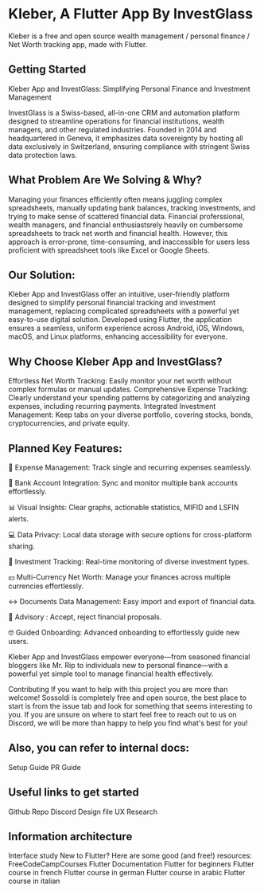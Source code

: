 # Kleber, A Flutter App By InvestGlass

Kleber is a free and open source wealth management / personal finance / Net Worth tracking app, made with Flutter.

## Getting Started

Kleber App and InvestGlass: Simplifying Personal Finance and Investment Management

InvestGlass is a Swiss-based, all-in-one CRM and automation platform designed to streamline operations for financial institutions, wealth managers, and other regulated industries. Founded in 2014 and headquartered in Geneva, it emphasizes data sovereignty by hosting all data exclusively in Switzerland, ensuring compliance with stringent Swiss data protection laws.

## What Problem Are We Solving & Why?

Managing your finances efficiently often means juggling complex spreadsheets, manually updating bank balances, tracking investments, and trying to make sense of scattered financial data. Financial proferssional, wealth managers, and financial enthusiastsrely heavily on cumbersome spreadsheets to track net worth and financial health. However, this approach is error-prone, time-consuming, and inaccessible for users less proficient with spreadsheet tools like Excel or Google Sheets.

## Our Solution:

Kleber App and InvestGlass offer an intuitive, user-friendly platform designed to simplify personal financial tracking and investment management, replacing complicated spreadsheets with a powerful yet easy-to-use digital solution. Developed using Flutter, the application ensures a seamless, uniform experience across Android, iOS, Windows, macOS, and Linux platforms, enhancing accessibility for everyone.

## Why Choose Kleber App and InvestGlass?

Effortless Net Worth Tracking: Easily monitor your net worth without complex formulas or manual updates.
Comprehensive Expense Tracking: Clearly understand your spending patterns by categorizing and analyzing expenses, including recurring payments.
Integrated Investment Management: Keep tabs on your diverse portfolio, covering stocks, bonds, cryptocurrencies, and private equity.


## Planned Key Features:

💸 Expense Management: Track single and recurring expenses seamlessly.

🏦 Bank Account Integration: Sync and monitor multiple bank accounts effortlessly.

📊 Visual Insights: Clear graphs, actionable statistics, MIFID and LSFIN alerts. 

💻 Data Privacy: Local data storage with secure options for cross-platform sharing.

👀 Investment Tracking: Real-time monitoring of diverse investment types.

💴 Multi-Currency Net Worth: Manage your finances across multiple currencies effortlessly.

↔️ Documents Data Management: Easy import and export of financial data.

🔗 Advisory : Accept, reject financial proposals. 

🤓 Guided Onboarding: Advanced onboarding to effortlessly guide new users.

Kleber App and InvestGlass empower everyone—from seasoned financial bloggers like Mr. Rip to individuals new to personal finance—with a powerful yet simple tool to manage financial health effectively.


 Contributing
If you want to help with this project you are more than welcome! Sossoldi is completely free and open source, the best place to start is from the issue tab and look for something that seems interesting to you. If you are unsure on where to start feel free to reach out to us on Discord, we will be more than happy to help you find what's best for you!

## Also, you can refer to internal docs:

Setup Guide
PR Guide

## Useful links to get started
Github Repo
Discord
Design file
UX Research

## Information architecture

Interface study
New to Flutter? Here are some good (and free!) resources:
FreeCodeCampCourses
Flutter Documentation
Flutter for beginners
Flutter course in french
Flutter course in german
Flutter course in arabic
Flutter course in italian
